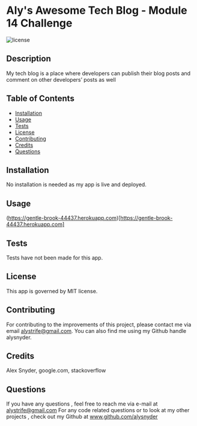# Aly's Awesome Tech Blog - Module 14 Challenge
![license](https://img.shields.io/badge/license-MIT-orange.svg)

## Description

My tech blog is a place where developers can publish their blog posts and comment on other developers’ posts as well


## Table of Contents

* [Installation](#installation)
* [Usage](#usage)
* [Tests](#tests)
* [License](#license)
* [Contributing](#contributing)
* [Credits](#credits)
* [Questions](#questions)

## Installation

No installation is needed as my app is live and deployed. 

## Usage

(https://gentle-brook-44437.herokuapp.com)[https://gentle-brook-44437.herokuapp.com]


## Tests

Tests have not been made for this app. 

## License

This app is governed by MIT license.

## Contributing

For contributing to the improvements of this project, please contact me via email alystrife@gmail.com. You can also find me using my Github handle alysnyder.

## Credits 

Alex Snyder, google.com, stackoverflow 

## Questions

If you have any questions , feel free to reach me via e-mail at alystrife@gmail.com For any code related questions or to look at my other projects , check out my Github at www.github.com/alysnyder
